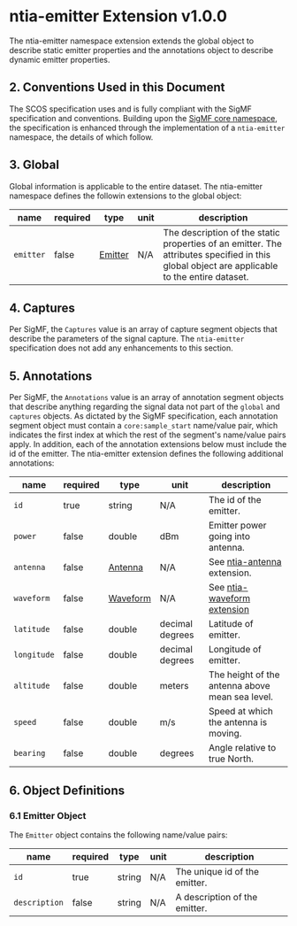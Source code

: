 # ntia-emitter Extension v1.0.0

The ntia-emitter namespace extension extends the global object to describe static emitter properties and the annotations object to describe dynamic emitter properties. 

## 2. Conventions Used in this Document

The SCOS specification uses and is fully compliant with the SigMF specification and conventions. Building upon the [SigMF core namespace](https://github.com/gnuradio/SigMF/blob/master/sigmf-spec.md#namespaces), the specification is enhanced through the implementation of a `ntia-emitter` namespace, the details of which follow.  

## 3. Global
Global information is applicable to the entire dataset. The ntia-emitter namespace defines the followin extensions to the global object:

|name|required|type|unit|description|
|----|--------------|-------|-------|-----------|
|`emitter`|false|[Emitter](#61-emitter-object) |N/A|The description of the static properties of an emitter. The attributes specified in this global object are applicable to the entire dataset.|


## 4. Captures
Per SigMF, the `Captures` value is an array of capture segment objects that describe the parameters of the signal capture. The `ntia-emitter` specification does not add any enhancements to this section.

## 5. Annotations
Per SigMF, the `Annotations` value is an array of annotation segment objects that describe anything regarding the signal data not part of the `global` and `captures` objects. As dictated by the SigMF specification, each annotation segment object must contain a `core:sample_start` name/value pair, which indicates the first index at which the rest of the segment's name/value pairs apply.  In addition, each of the annotation extensions below must include the id of the emitter. The ntia-emitter extension defines the following additional annotations:

|name|required|type|unit|description|
|----|--------------|-------|-------|-----------|
|`id`|true|string|N/A|The id of the emitter.|
|`power`|false|double|dBm|Emitter power going into antenna.|
|`antenna`|false|[Antenna](#antenna-object) |N/A|See [ntia-antenna](#antenna-object) extension.|
|`waveform`|false| [Waveform](https://github.com/NTIA/sigmf-ns-waveform)|N/A|See [ntia-waveform extension](https://github.com/NTIA/sigmf-ns-waveform)
|`latitude`|false|double|decimal degrees|Latitude of emitter.|
|`longitude`|false|double|decimal degrees|Longitude of emitter.|
|`altitude`|false|double|meters|The height of the antenna above mean sea level.|
|`speed`|false|double|m/s|Speed at which the antenna is moving.|
|`bearing`|false|double|degrees|Angle relative to true North.|

## 6. Object Definitions

### 6.1 Emitter Object
The `Emitter` object contains the following name/value pairs:  

|name|required|type|unit|description|
|----|--------------|-------|-------|-----------|
|`id`|true|string|N/A|The unique id of the emitter.|
|`description`|false|string|N/A|A description of the emitter.|

